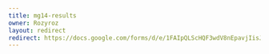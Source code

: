 ```yaml
---
title: mg14-results
owner: Rozyroz
layout: redirect
redirect: https://docs.google.com/forms/d/e/1FAIpQLScHQF3wdV8nEpavjIisJDMXFbAvKcW2itQLTOkiePuaWd1NyQ/viewform
---
```

